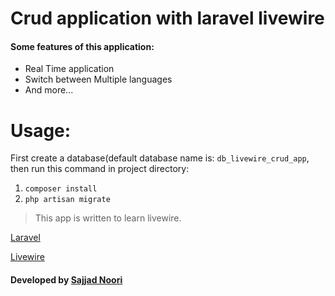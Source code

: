 # Crud application with laravel livewire

#### Some features of this application:

- Real Time application
- Switch between Multiple languages
- And more...

# Usage:

First create a database(default database name is: `db_livewire_crud_app`, then run this command in project directory:

1. `composer install`
2. `php artisan migrate`

> This app is written to learn livewire.

[Laravel](https://laravel.com)

[Livewire](https://laravel-livewire.com)

#### Developed by [Sajjad Noori](mailto:sajjad.n18@outlook.com)
